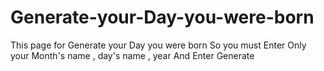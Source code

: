 # Generate-your-Day-you-were-born
This page for Generate your Day you were born So you must Enter Only your Month's name , day's name , year And Enter Generate
